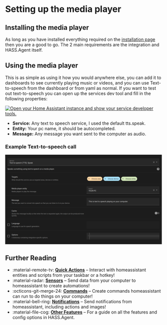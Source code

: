 # Setting up the media player

## Installing the media player

As long as you have installed everything required on the [installation page](./installation.md) then you are a good to go. The 2 main requirements are the integration and HASS.Agent itself.

## Using the media player

This is as simple as using it how you would anywhere else, you can add it to dashboards to see currently playing music or videos, and you can use Text-to-speech from the dashboard or from yaml as normal. If you want to test out text-to-speech you can open up the services dev tool and fill in the following properties:

[![Open your Home Assistant instance and show your service developer tools.](https://my.home-assistant.io/badges/developer_services.svg)](https://my.home-assistant.io/redirect/developer_services/)

- **Service:** Any text to speech service, I used the default tts.speak.
- **Entity:** Your pc name, it should be autocompleted.
- **Message:** Any message you want sent to the computer as audio.

### Example Text-to-speech call

![Screenshot of the text-to-speech service call](../assets/images/screenshots/getting-started/text-to-speech.png)

## Further Reading

<div class="grid cards" markdown>

- :material-remote-tv: **[Quick Actions]** – Interact with homeassistant entities and scripts from your taskbar or a hotkey!
- :material-radar: **[Sensors]** – Send data from your computer to homeassistant to create automations!
- :octicons-git-merge-24: **[Commands]** – Create commands homeassistant can run to do things on your computer!
- :material-bell-ring: **[Notifications]** – Send notifications from homeassistant, including actions and images!
- :material-file-cog: **[Other Features]** – For a guide on all the features and config options in HASS.Agent.

</div>

[Quick Actions]: ./quick-actions.md
[Sensors]: ./sensors.md
[Commands]: ./commands.md
[Notifications]: ./notifications.md
[Other Features]: ../setup/index.md

